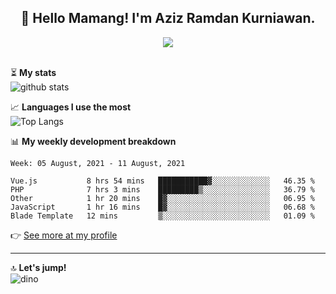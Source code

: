 <h2 align="center">👋 Hello Mamang! I'm Aziz Ramdan Kurniawan.</h2>  
<p align="center">
  <img src="https://komarev.com/ghpvc/?username=azizramdan"> <br><br>
</p>
    
⏳ **My stats**  
![github stats](https://github-readme-stats.vercel.app/api?username=azizramdan&show_icons=true&count_private=true&title_color=000&hide_border=true&hide_title=true)  

📈 **Languages I use the most**  
![Top Langs](https://github-readme-stats.vercel.app/api/top-langs/?username=azizramdan&layout=compact&langs_count=6&hide=tsql&hide_border=true&hide_title=true&exclude_repo=Futsal-Go,Futsal-Go-Admin,Sistem-Informasi-Sensus-Harian-Rawat-Inap)  

📊 **My weekly development breakdown**
<!--START_SECTION:waka-->
```text
Week: 05 August, 2021 - 11 August, 2021

Vue.js           8 hrs 54 mins   ███████████▓░░░░░░░░░░░░░   46.35 % 
PHP              7 hrs 3 mins    █████████▒░░░░░░░░░░░░░░░   36.79 % 
Other            1 hr 20 mins    █▓░░░░░░░░░░░░░░░░░░░░░░░   06.95 % 
JavaScript       1 hr 16 mins    █▓░░░░░░░░░░░░░░░░░░░░░░░   06.68 % 
Blade Template   12 mins         ▒░░░░░░░░░░░░░░░░░░░░░░░░   01.09 % 
```
<!--END_SECTION:waka-->
👉 [See more at my profile](https://wakatime.com/@azizramdan)
***
🔝 **Let's jump!**  
![dino](https://raw.githubusercontent.com/azizramdan/azizramdan/master/dino.gif)  
